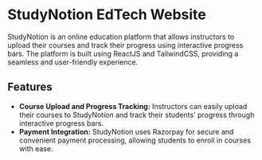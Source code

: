 # StudyNotion EdTech Website
StudyNotion is an online education platform that allows instructors to upload their courses and track their progress using interactive progress bars. The platform is built using ReactJS and TailwindCSS, providing a seamless and user-friendly experience.


## Features
* **Course Upload and Progress Tracking:** Instructors can easily upload their courses to StudyNotion and track their students' progress through interactive progress bars.
* **Payment Integration:** StudyNotion uses Razorpay for secure and convenient payment processing, allowing students to enroll in courses with ease.
